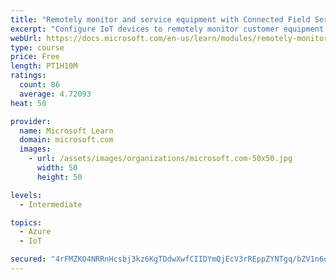 ```yaml
---
title: "Remotely monitor and service equipment with Connected Field Service for Dynamics 365 and Azure IoT"
excerpt: "Configure IoT devices to remotely monitor customer equipment."
webUrl: https://docs.microsoft.com/en-us/learn/modules/remotely-monitor-and-service-customer-equipment/
type: course
price: Free
length: PT1H10M
ratings:
  count: 86
  average: 4.72093
heat: 50

provider:
  name: Microsoft Learn
  domain: microsoft.com
  images:
    - url: /assets/images/organizations/microsoft.com-50x50.jpg
      width: 50
      height: 50

levels:
  - Intermediate

topics:
  - Azure
  - IoT

secured: "4rFMZKO4NRRnHcsbj3kz6KgTDdwXwfCIIDYmQjEcV3rREppZYNTgq/bZV1n6ocSZuwfJ01U5TfSBeI5u4j0tKHpzvLiCZ8jrlN+VlOHR9xqdAvj+T5gKtJMkkuGr9eeQqhrYiIcU1Gq4zB04W+IXbZiX9lzGOmQfPawxpw3jvvon6gQzUlDyqZcEUgoGSv/CV3KgD7JKvDYrRKpMVzivG1+wdk74On6P8fVr8VJvv0XQljajVV2PoZRlMRhNvdrLNaMUO4/yGnAuOphh5SWGVN02KgG8UQ0cJ1Ofk/EN2ggYWvpTBlyUbvpcCYtpjxF+H35JF1uZCay0Vkze/MI3ApvzkbcuxUNfGmkfRvP+Jy+d6BMdphDvthd4QKxDNZWbwjhbFmLXtPLO2V8fLdHUjY0qaZfhCWpyTOiB0MIJ3Qc=;ljtPAgdcMyW0aWwaz1/62Q=="
---
```


